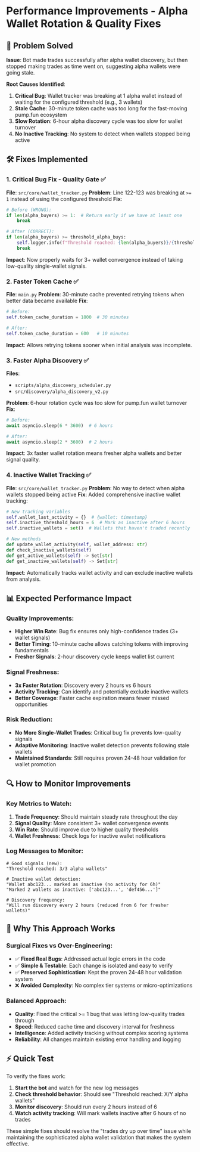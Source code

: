# Performance Improvements - Alpha Wallet Rotation & Quality Fixes

## 🎯 Problem Solved

**Issue**: Bot made trades successfully after alpha wallet discovery, but then stopped making trades as time went on, suggesting alpha wallets were going stale.

**Root Causes Identified**:
1. **Critical Bug**: Wallet tracker was breaking at 1 alpha wallet instead of waiting for the configured threshold (e.g., 3 wallets)
2. **Stale Cache**: 30-minute token cache was too long for the fast-moving pump.fun ecosystem
3. **Slow Rotation**: 6-hour alpha discovery cycle was too slow for wallet turnover
4. **No Inactive Tracking**: No system to detect when wallets stopped being active

## 🛠️ Fixes Implemented

### 1. **Critical Bug Fix - Quality Gate** ✅
**File**: `src/core/wallet_tracker.py`
**Problem**: Line 122-123 was breaking at `>= 1` instead of using the configured threshold
**Fix**: 
```python
# Before (WRONG):
if len(alpha_buyers) >= 1:  # Return early if we have at least one
    break

# After (CORRECT):
if len(alpha_buyers) >= threshold_alpha_buys:
    self.logger.info(f"Threshold reached: {len(alpha_buyers)}/{threshold_alpha_buys} alpha wallets")
    break
```
**Impact**: Now properly waits for 3+ wallet convergence instead of taking low-quality single-wallet signals.

### 2. **Faster Token Cache** ✅
**File**: `main.py`
**Problem**: 30-minute cache prevented retrying tokens when better data became available
**Fix**: 
```python
# Before:
self.token_cache_duration = 1800  # 30 minutes

# After:
self.token_cache_duration = 600   # 10 minutes
```
**Impact**: Allows retrying tokens sooner when initial analysis was incomplete.

### 3. **Faster Alpha Discovery** ✅
**Files**: 
- `scripts/alpha_discovery_scheduler.py`
- `src/discovery/alpha_discovery_v2.py`

**Problem**: 6-hour rotation cycle was too slow for pump.fun wallet turnover
**Fix**:
```python
# Before:
await asyncio.sleep(6 * 3600)  # 6 hours

# After:  
await asyncio.sleep(2 * 3600)  # 2 hours
```
**Impact**: 3x faster wallet rotation means fresher alpha wallets and better signal quality.

### 4. **Inactive Wallet Tracking** ✅
**File**: `src/core/wallet_tracker.py`
**Problem**: No way to detect when alpha wallets stopped being active
**Fix**: Added comprehensive inactive wallet tracking:
```python
# New tracking variables
self.wallet_last_activity = {}  # {wallet: timestamp}
self.inactive_threshold_hours = 6  # Mark as inactive after 6 hours
self.inactive_wallets = set()  # Wallets that haven't traded recently

# New methods
def update_wallet_activity(self, wallet_address: str)
def check_inactive_wallets(self)
def get_active_wallets(self) -> Set[str]
def get_inactive_wallets(self) -> Set[str]
```
**Impact**: Automatically tracks wallet activity and can exclude inactive wallets from analysis.

## 📊 Expected Performance Impact

### **Quality Improvements**:
- **Higher Win Rate**: Bug fix ensures only high-confidence trades (3+ wallet signals)
- **Better Timing**: 10-minute cache allows catching tokens with improving fundamentals
- **Fresher Signals**: 2-hour discovery cycle keeps wallet list current

### **Signal Freshness**:
- **3x Faster Rotation**: Discovery every 2 hours vs 6 hours
- **Activity Tracking**: Can identify and potentially exclude inactive wallets
- **Better Coverage**: Faster cache expiration means fewer missed opportunities

### **Risk Reduction**:
- **No More Single-Wallet Trades**: Critical bug fix prevents low-quality signals
- **Adaptive Monitoring**: Inactive wallet detection prevents following stale wallets
- **Maintained Standards**: Still requires proven 24-48 hour validation for wallet promotion

## 🔍 How to Monitor Improvements

### **Key Metrics to Watch**:
1. **Trade Frequency**: Should maintain steady rate throughout the day
2. **Signal Quality**: More consistent 3+ wallet convergence events
3. **Win Rate**: Should improve due to higher quality thresholds
4. **Wallet Freshness**: Check logs for inactive wallet notifications

### **Log Messages to Monitor**:
```
# Good signals (new):
"Threshold reached: 3/3 alpha wallets"

# Inactive wallet detection:
"Wallet abc123... marked as inactive (no activity for 6h)"
"Marked 2 wallets as inactive: ['abc123...', 'def456...']"

# Discovery frequency:
"Will run discovery every 2 hours (reduced from 6 for fresher wallets)"
```

## 🎯 Why This Approach Works

### **Surgical Fixes vs Over-Engineering**:
- ✅ **Fixed Real Bugs**: Addressed actual logic errors in the code
- ✅ **Simple & Testable**: Each change is isolated and easy to verify
- ✅ **Preserved Sophistication**: Kept the proven 24-48 hour validation system
- ❌ **Avoided Complexity**: No complex tier systems or micro-optimizations

### **Balanced Approach**:
- **Quality**: Fixed the critical >= 1 bug that was letting low-quality trades through
- **Speed**: Reduced cache time and discovery interval for freshness
- **Intelligence**: Added activity tracking without complex scoring systems
- **Reliability**: All changes maintain existing error handling and logging

## ⚡ Quick Test

To verify the fixes work:
1. **Start the bot** and watch for the new log messages
2. **Check threshold behavior**: Should see "Threshold reached: X/Y alpha wallets" 
3. **Monitor discovery**: Should run every 2 hours instead of 6
4. **Watch activity tracking**: Will mark wallets inactive after 6 hours of no trades

These simple fixes should resolve the "trades dry up over time" issue while maintaining the sophisticated alpha wallet validation that makes the system effective.